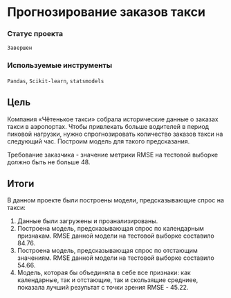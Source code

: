 # Прогнозирование заказов такси

### Статус проекта

`Завершен`

### Используемые инструменты

`Pandas`, `Scikit-learn`, `statsmodels`

## Цель

Компания «Чётенькое такси» собрала исторические данные о заказах такси в аэропортах. Чтобы привлекать больше водителей в период пиковой нагрузки, нужно спрогнозировать количество заказов такси на следующий час. Построим модель для такого предсказания.

Требование заказчика - значение метрики RMSE на тестовой выборке должно быть не больше 48.

## Итоги

В данном проекте были построены модели, предсказывающие спрос на такси:
1. Данные были загружены и проанализированы.
2. Построена модель, предсказывающая спрос по календарным признакам. RMSE данной модели на тестовой выборке составило 84.76.
3. Построена модель, предсказывающая спрос по отстающим значениям. RMSE данной модели на тестовой выборке составило 54.66.
4. Модель, которая бы объединяла в себе все признаки: как календарные, так и отстающие, так и скользящие средниее, показала лучший результат с точки зрения RMSE - 45.22.